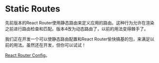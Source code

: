 # Static Routes

先前版本的React Router使用静态路由来定义应用的路由。这种行为允许在渲染之前进行路由检查和匹配。版本4改为动态路由了，以前的用法变得棘手了。

我们正在开发一个可以使静态路由配置和React Router愉快搞基的包，来满足以前的用法。虽然还在开发，但你可以试试！

[React Router Config](https://github.com/reacttraining/react-router/tree/master/packages/react-router-config)。